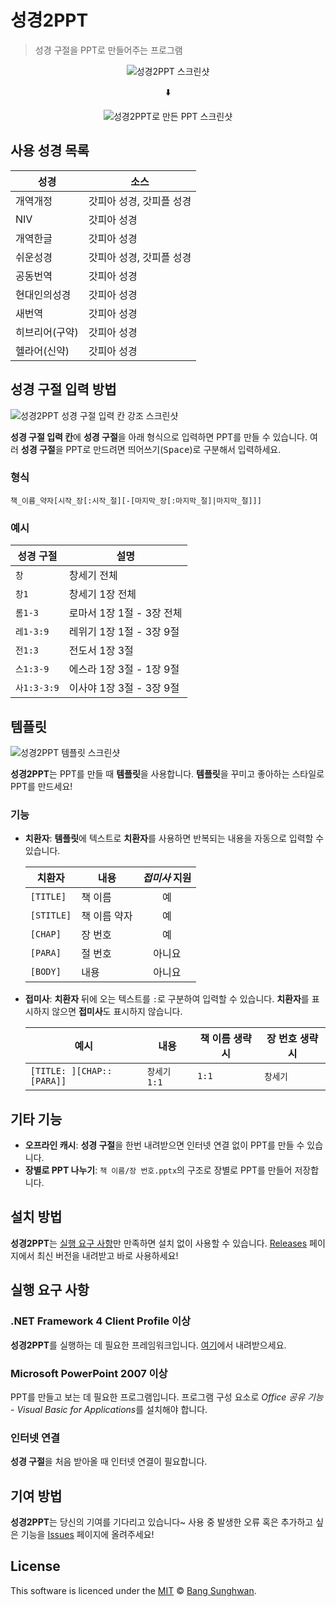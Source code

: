# 성경2PPT

> 성경 구절을 PPT로 만들어주는 프로그램

<p align="center"><img src="https://user-images.githubusercontent.com/4927894/36576622-1def6d7a-1895-11e8-9c68-bf402e0e89d1.png" alt="성경2PPT 스크린샷"></p>
<p align="center">⬇️</p>
<p align="center"><img src="https://user-images.githubusercontent.com/4927894/36557220-072f3588-184b-11e8-85b4-05845fbe76c1.png" alt="성경2PPT로 만든 PPT 스크린샷"></p>


## 사용 성경 목록

| 성경 | 소스 |
| --- | --- |
| 개역개정 | 갓피아 성경, 갓피플 성경 |
| NIV | 갓피아 성경 |
| 개역한글 | 갓피아 성경 |
| 쉬운성경 | 갓피아 성경, 갓피플 성경 |
| 공동번역 | 갓피아 성경 |
| 현대인의성경 | 갓피아 성경 |
| 새번역 | 갓피아 성경 |
| 히브리어(구약) | 갓피아 성경 |
| 헬라어(신약) | 갓피아 성경 |


## 성경 구절 입력 방법

![성경2PPT 성경 구절 입력 칸 강조 스크린샷](https://user-images.githubusercontent.com/4927894/36576619-1bbd85aa-1895-11e8-9d3c-7b4a58cf807f.png)

**성경 구절 입력 칸**에 **성경 구절**을 아래 형식으로 입력하면 PPT를 만들 수 있습니다.
여러 **성경 구절**을 PPT로 만드려면 띄어쓰기(<kbd>Space</kbd>)로 구분해서 입력하세요.

### 형식

```
책_이름_약자[시작_장[:시작_절][-[마지막_장[:마지막_절]|마지막_절]]]
```

### 예시

| 성경 구절 | 설명 |
| --- | --- |
| `창` | 창세기 전체 |
| `창1` | 창세기 1장 전체 |
| `롬1-3` | 로마서 1장 1절 - 3장 전체 |
| `레1-3:9` | 레위기 1장 1절 - 3장 9절 |
| `전1:3` | 전도서 1장 3절 |
| `스1:3-9` | 에스라 1장 3절 - 1장 9절 |
| `사1:3-3:9` | 이사야 1장 3절 - 3장 9절 |


## 템플릿

![성경2PPT 템플릿 스크린샷](https://user-images.githubusercontent.com/4927894/36580193-9972bece-18aa-11e8-93f2-035283e1a387.png)

**성경2PPT**는 PPT를 만들 때 **템플릿**을 사용합니다.
**템플릿**을 꾸미고 좋아하는 스타일로 PPT를 만드세요!

### 기능

* **치환자**: **템플릿**에 텍스트로 **치환자**를 사용하면
    반복되는 내용을 자동으로 입력할 수 있습니다.

    | 치환자 | 내용 | *접미사* 지원 |
    | --- | --- | :---: |
    | `[TITLE]` | 책 이름 | 예 |
    | `[STITLE]` | 책 이름 약자 | 예 |
    | `[CHAP]` | 장 번호 | 예 |
    | `[PARA]` | 절 번호 | 아니요 |
    | `[BODY]` | 내용 | 아니요 |
* **접미사**: **치환자** 뒤에 오는 텍스트를 `:`로 구분하여 입력할 수 있습니다.
    **치환자**를 표시하지 않으면 **접미사**도 표시하지 않습니다.

    | 예시 | 내용 | 책 이름 생략 시 | 장 번호 생략 시 |
    | --- | --- | --- | --- |
    | `[TITLE: ][CHAP::[PARA]]` |  `창세기 1:1` |  `1:1` |  `창세기` |


## 기타 기능

* **오프라인 캐시**: **성경 구절**을 한번 내려받으면 인터넷 연결 없이 PPT를 만들 수 있습니다.
* **장별로 PPT 나누기**: `책 이름/장 번호.pptx`의 구조로 장별로 PPT를 만들어 저장합니다.


## 설치 방법

**성경2PPT**는 [실행 요구 사항](#실행-요구-사항)만 만족하면 설치 없이 사용할 수 있습니다. [Releases](https://github.com/sunghwan2789/Bible2PPT/releases) 페이지에서 최신 버전을 내려받고 바로 사용하세요!


## 실행 요구 사항

### .NET Framework 4 Client Profile 이상
**성경2PPT**를 실행하는 데 필요한 프레임워크입니다. [여기](http://go.microsoft.com/fwlink/?LinkId=181012)에서 내려받으세요.

### Microsoft PowerPoint 2007 이상
PPT를 만들고 보는 데 필요한 프로그램입니다. 프로그램 구성 요소로 *Office 공유 기능* - *Visual Basic for Applications*를 설치해야 합니다.

### 인터넷 연결
**성경 구절**을 처음 받아올 때 인터넷 연결이 필요합니다.


## 기여 방법
**성경2PPT**는 당신의 기여를 기다리고 있습니다~ 사용 중 발생한 오류 혹은 추가하고 싶은 기능을 [Issues](https://github.com/sunghwan2789/Bible2PPT/issues) 페이지에 올려주세요!


## License
This software is licenced under the [MIT](LICENSE) © [Bang Sunghwan](https://github.com/sunghwan2789).
